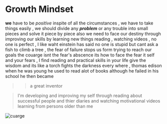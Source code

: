 # Growth Mindset  

**we** have to be *positive* inspite of all the circumstances , we have to take things easily , we should divide any ***problem*** or any trouble into small pieces and solve it piece by piece
also we need to face our destiny through improving our skills by learning new things reading , watching videos , no one is perfect , I like waht einstein has said no one is stupid 
but cant ask a fish to climb a tree , the fear of failure stops us form trying to reach our goals the couarge isnt the fear's abscence its how to face the fear it self and your  fears , I find reading and practical skills in your life give the wisdom and its like a torch fights the darkness every where , thomas edison when he was young he used to read alot of books although he failed in his school he then became 
>> a great inventor 


> I'm developing and improving my self through reading about successful people and thier diaries and watching motivational videos learning from persons older than me

![cuarge](https://i.pinimg.com/564x/2c/04/52/2c0452f8953e2b8eb2b2d20e29451dda.jpg)
